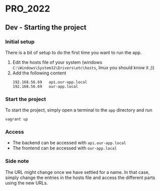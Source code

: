 # PRO_2022

## Dev - Starting the project

### Initial setup
There is a bit of setup to do the first time you want to run the app.
1. Edit the hosts file of your system (windows `C:\Windows\System32\Drivers\etc\hosts`, linux you should know it ;))
1. Add the following content
   ```
   192.168.56.69   api.our-app.local
   192.168.56.69   our-app.local
   ```

### Start the project
To start the project, simply open a terminal to the `app` directory and run

```shell
vagrant up
```

### Access
- The backend can be accessed with `api.our-app.local`
- The frontend can be accessed with `our-app.local`

### Side note
The URL might change once we have settled for a name. In that case, simply change the entries in the hosts file and access the different parts using the new URLs.